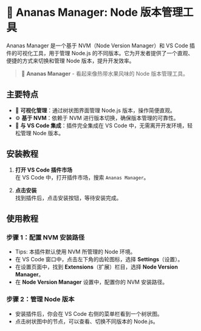 # 🍍 Ananas Manager: Node 版本管理工具

Ananas Manager 是一个基于 NVM（Node Version Manager）和 VS Code 插件的可视化工具，用于管理 Node.js 的不同版本。它为开发者提供了一个直观、便捷的方式来切换和管理 Node 版本，提升开发效率。

> 🍍 **Ananas Manager** - 看起来像热带水果风味的 Node 版本管理工具。

## 主要特点

- 🍍 **可视化管理**：通过树状图界面管理 Node.js 版本，操作简便直观。
- ⚙️ **基于 NVM**：依赖于 NVM 进行版本切换，确保版本管理的可靠性。
- 🌱 **与 VS Code 集成**：插件完全集成在 VS Code 中，无需离开开发环境，轻松管理 Node 版本。

## 安装教程

1. **打开 VS Code 插件市场**  
   在 VS Code 中，打开插件市场，搜索 `Ananas Manager`。

2. **点击安装**  
   找到插件后，点击安装按钮，等待安装完成。

## 使用教程

### 步骤 1：配置 NVM 安装路径
- Tips: 本插件默认使用 NVM 所管理的 Node 环境。
- 在 VS Code 窗口中，点击左下角的齿轮图标，选择 **Settings**（设置）。
- 在设置页面中，找到 **Extensions**（扩展）栏目，选择 **Node Version Manager**。
- 在 **Node Version Manager** 设置中，配置你的 NVM 安装路径。

### 步骤 2：管理 Node 版本

- 安装插件后，你会在 VS Code 右侧的菜单栏看到一个树状图。
- 点击树状图中的节点，可以查看、切换不同版本的 Node.js。
